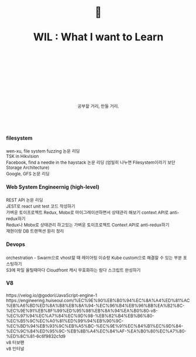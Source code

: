 <div align="center">
  <h1>
    <br/>
    <br/>
    ️📝
    <br />
    <br />
    WIL : What I want to Learn
    <br />
    <br />
    <br />
    <br />
  </h1>
  <sup>
    <br />
    <br />
    <br />
    공부할 거리, 만들 거리.
    <br />
  </sup>
  <br />
  <br />
  <!--pre>cd demo<br/>yarn start</pre-->
  <br />
</div>
<div>
<h4>filesystem</h4>
  <sup>
wen-xu, file  system fuzzing 논문 리딩
  <br />
    TSK in Hikvision
  <br />
    Facebook, find a needle in the haystack 논문 리딩 (엄밀히 나누면 Filesystem이라기 보단 Storage Architecture)
  <br />
    Google, GFS 논문 리딩
  <br />
  </sup>
  <h4>Web System Engineernig (high-level)</h4>
  <sup>
REST API 논문 리딩
  <br />
    JEST로 react unit test 코드 작성하기
  <br />
    가벼운 토이프로젝트 Redux, Mobx로 마이그레이션하면서 상태관리 해보기 context API로 anti-redux하기
  <br />
    Redux나 Mobx로 상태관리 하고있는 가벼운 토이프로젝트 Context API로 anti-redux하기
  <br />
    재현이랑 DB 트랜잭션 원리 정리
  <br />
  </sup>
  <h4>Devops</h4>
  <sup>
orchestration - Swarm으로 vhost할 때 레이어링 이슈랑 Kube custom으로 해결할 수 있는 부분 포스팅하기
  <br />
    S3에 파일 올릴때마다 Cloudfront 캐시 무효화하는 람다 스크립트 완성하기
  <br />
  </sup>
    <h4>V8</h4>
  <sup>
https://velog.io/@godori/JavaScript-engine-1
  <br />
    https://engineering.huiseoul.com/%EC%9E%90%EB%B0%94%EC%8A%A4%ED%81%AC%EB%A6%BD%ED%8A%B8%EB%8A%94-%EC%96%B4%EB%96%BB%EA%B2%8C-%EC%9E%91%EB%8F%99%ED%95%98%EB%8A%94%EA%B0%80-v8-%EC%97%94%EC%A7%84%EC%9D%98-%EB%82%B4%EB%B6%80-%EC%B5%9C%EC%A0%81%ED%99%94%EB%90%9C-%EC%BD%94%EB%93%9C%EB%A5%BC-%EC%9E%91%EC%84%B1%EC%9D%84-%EC%9C%84%ED%95%9C-%EB%8B%A4%EC%84%AF-%EA%B0%80%EC%A7%80-%ED%8C%81-6c6f9832c1d9
  <br />
    v8 터보팬
  <br />
    v8 인터널
  <br />
  </sup>
</div>
